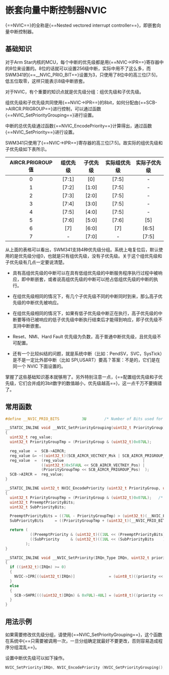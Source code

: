 # 嵌套向量中断控制器NVIC

{==NVIC==}的全称是{==Nested vectored interrupt controller==}，即嵌套向量中断控制器。

## 基础知识

对于Arm Star内核的MCU，每个中断的优先级都是用{==NVIC->IPR==}寄存器中的8位来设置的。8位的话就可以设置256级中断，实际中用不了这么多，而SWM341的{==__NVIC_PRIO_BIT==}设置为3，只使用了8位中的高三位[7:5]，低五位取零，这样只能表示8级中断嵌套。

对于NVIC，有个重要的知识点就是优先级分组：组优先级和子优先级。

组优先级和子优先级共同使用{==NVIC->IPR==}的8bit，如何分配由{==SCB->AIRCR.PRIGROUP==}进行控制，可以通过函数{==NVIC_SetPriorityGrouping==}进行设置。

中断的总优先级通过函数{==NVIC_EncodePriority==}计算得出，通过函数{==NVIC_SetPriority==}进行设置。

SWM341只使用了{==NVIC->IPR==}寄存器的高三位[7:5]。故实际的组优先级和子优先级如下表所示。

| AIRCR.PRIGROUP值 | 组优先级 | 子优先级 | 实际组优先级 | 实际子优先级 |
| :--------------: | :-----: | :-----: | :--------: | :--------: |
| 0                | [7:1]   | [0]     | [7:5]      | -          |
| 1                | [7:2]   | [1:0]   | [7:5]      | -          |
| 2                | [7:3]   | [2:0]   | [7:5]      | -          |
| 3                | [7:4]   | [3:0]   | [7:5]      | -          |
| 4                | [7:5]   | [4:0]   | [7:5]      | -          |
| 5                | [7:6]   | [5:0]   | [7:6]      | [5]        |
| 6                | [7]     | [6:0]   | [7]        | [6:5]      |
| 7                | -       | [7:0]   | -          | [7:5]      |

从上面的表格可以看出，SWM341支持4种优先级分组。系统上电复位后，默认使用的是优先级分组0，也就是只有组优先级，没有子优先级。关于这个组优先级和子优先级有几点一定要说清楚。

- 具有高组优先级的中断可以在具有低组优先级的中断服务程序执行过程中被响应，即中断嵌套，或者说高组优先级的中断可以抢占低组优先级的中断的执行。

- 在组优先级相同的情况下，有几个子优先级不同的中断同时到来，那么高子优先级的中断优先被响应。

- 在组优先级相同的情况下，如果有低子优先级中断正在执行，高子优先级的中断要等待已被响应的低子优先级中断执行结束后才能得到响应，即子优先级不支持中断嵌套。

- Reset、NMI、Hard Fault 优先级为负数，高于普通中断优先级，且优先级不可配置。

- 还有一个比较纠结的问题，就是系统中断（比如：PendSV，SVC，SysTick）是不是一定比外部中断（比如 SPI,USART）要高？答案：不是的，它们是在同一个 NVIC 下面设置的。

掌握了这些基础知识基本就够用了。另外特别注意一点，{==配置组优先级和子优先级，它们合并成的3bit数字的数值越小，优先级越高==}，这一点千万不要搞错了。

## 常用函数

```c title="SWM341.c" linenums="1" hl_lines="1"
#define __NVIC_PRIO_BITS          3U        /* Number of Bits used for Priority Levels */
```

```c title="core_star.h" linenums="1" hl_lines="4 20 21"
__STATIC_INLINE void __NVIC_SetPriorityGrouping(uint32_t PriorityGroup)
{
  uint32_t reg_value;
  uint32_t PriorityGroupTmp = (PriorityGroup & (uint32_t)0x07UL);             /* only values 0..7 are used          */

  reg_value  =  SCB->AIRCR;                                                   /* read old register configuration    */
  reg_value &= ~((uint32_t)(SCB_AIRCR_VECTKEY_Msk | SCB_AIRCR_PRIGROUP_Msk)); /* clear bits to change               */
  reg_value  =  (reg_value                                   |
                ((uint32_t)0x5FAUL << SCB_AIRCR_VECTKEY_Pos) |
                (PriorityGroupTmp << SCB_AIRCR_PRIGROUP_Pos)  );              /* Insert write key and priority group */
  SCB->AIRCR =  reg_value;
}

__STATIC_INLINE uint32_t NVIC_EncodePriority (uint32_t PriorityGroup, uint32_t PreemptPriority, uint32_t SubPriority)
{
  uint32_t PriorityGroupTmp = (PriorityGroup & (uint32_t)0x07UL);   /* only values 0..7 are used          */
  uint32_t PreemptPriorityBits;
  uint32_t SubPriorityBits;

  PreemptPriorityBits = ((7UL - PriorityGroupTmp) > (uint32_t)(__NVIC_PRIO_BITS)) ? (uint32_t)(__NVIC_PRIO_BITS) : (uint32_t)(7UL - PriorityGroupTmp);
  SubPriorityBits     = ((PriorityGroupTmp + (uint32_t)(__NVIC_PRIO_BITS)) < (uint32_t)7UL) ? (uint32_t)0UL : (uint32_t)((PriorityGroupTmp - 7UL) + (uint32_t)(__NVIC_PRIO_BITS));

  return (
           ((PreemptPriority & (uint32_t)((1UL << (PreemptPriorityBits)) - 1UL)) << SubPriorityBits) |
           ((SubPriority     & (uint32_t)((1UL << (SubPriorityBits    )) - 1UL)))
         );
}

__STATIC_INLINE void __NVIC_SetPriority(IRQn_Type IRQn, uint32_t priority)
{
  if ((int32_t)(IRQn) >= 0)
  {
    NVIC->IPR[((uint32_t)IRQn)]               = (uint8_t)((priority << (8U - __NVIC_PRIO_BITS)) & (uint32_t)0xFFUL);
  }
  else
  {
    SCB->SHPR[(((uint32_t)IRQn) & 0xFUL)-4UL] = (uint8_t)((priority << (8U - __NVIC_PRIO_BITS)) & (uint32_t)0xFFUL);
  }
}
```

## 用法示例

如果需要修改优先级分组，请使用{==NVIC_SetPriorityGrouping==}，这个函数在系统中{==只需要被调用一次，一旦分组确定就最好不要更改，否则容易造成程序分组混乱==}。

设置中断优先级可以如下操作。

```c title="test.c" linenums="1"
NVIC_SetPriority(IRQn, NVIC_EncodePriority (NVIC_GetPriorityGrouping(), PreemptPriority, SubPriority));
```

